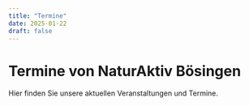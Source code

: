 ```yaml
---
title: "Termine"
date: 2025-01-22
draft: false
---
```


# Termine von NaturAktiv Bösingen

Hier finden Sie unsere aktuellen Veranstaltungen und Termine.